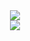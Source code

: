   <div align="center">
  <img src="https://github-readme-stats-optinux.vercel.app/api?username=Optinux&theme=tokyonight">
  <br>
  <img src="https://github-readme-stats-optinux.vercel.app/api/top-langs/?username=Optinux&theme=tokyonight" />
  </div>
